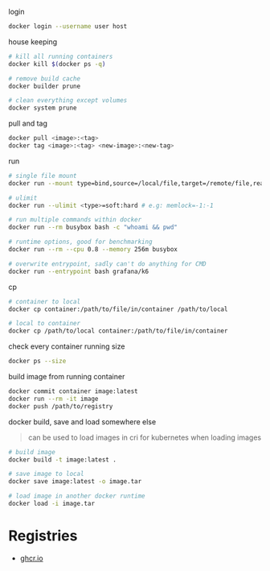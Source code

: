 login
```bash
docker login --username user host
```

house keeping
```bash
# kill all running containers 
docker kill $(docker ps -q)

# remove build cache
docker builder prune

# clean everything except volumes
docker system prune
```

pull and tag
```bash
docker pull <image>:<tag>
docker tag <image>:<tag> <new-image>:<new-tag>
```

run
```bash
# single file mount
docker run --mount type=bind,source=/local/file,target=/remote/file,readonly alpine

# ulimit
docker run --ulimit <type>=soft:hard # e.g: memlock=-1:-1

# run multiple commands within docker
docker run --rm busybox bash -c "whoami && pwd"

# runtime options, good for benchmarking
docker run --rm --cpu 0.8 --memory 256m busybox

# overwrite entrypoint, sadly can't do anything for CMD
docker run --entrypoint bash grafana/k6
```

cp
```bash
# container to local
docker cp container:/path/to/file/in/container /path/to/local

# local to container
docker cp /path/to/local container:/path/to/file/in/container
```

check every container running size
```bash
docker ps --size
```

build image from running container
```bash
docker commit container image:latest
docker run --rm -it image
docker push /path/to/registry
```

docker build, save and load somewhere else
>can be used to load images in cri for kubernetes when loading images
```bash
# build image
docker build -t image:latest .

# save image to local
docker save image:latest -o image.tar

# load image in another docker runtime
docker load -i image.tar
```

# Registries
- [ghcr.io](https://docs.github.com/en/packages/working-with-a-github-packages-registry/working-with-the-container-registry)